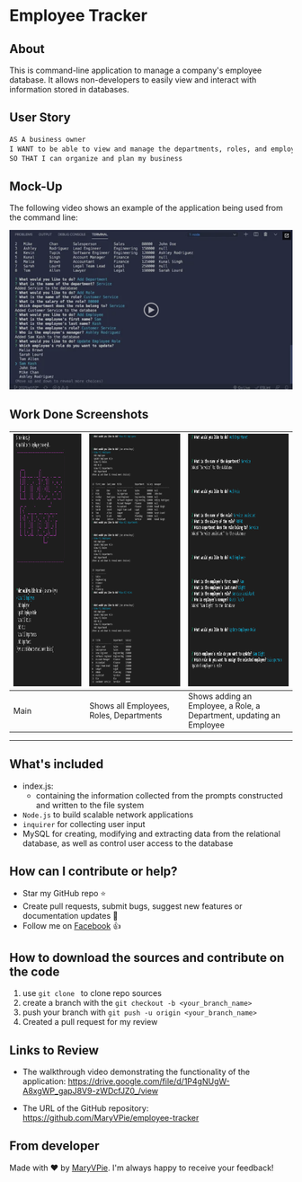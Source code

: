 # Employee Tracker

## About
This is command-line application to manage a company's employee database. It allows non-developers to easily view and interact with information stored in databases. 

## User Story

```md
AS A business owner
I WANT to be able to view and manage the departments, roles, and employees in my company
SO THAT I can organize and plan my business
```

## Mock-Up

The following video shows an example of the application being used from the command line:

[![A video thumbnail shows the command-line employee management application with a play button overlaying the view.](./Assets/12-sql-homework-video-thumbnail.png)](https://2u-20.wistia.com/medias/2lnle7xnpk)

## Work Done Screenshots 

|<img src="./Assets/First.PNG" width="400" height="450" alt="Application title"/>| <img src="./Assets/Second.PNG" width="400" height="450" alt="Shows all Employees, Roles, Departments"/> | <img src="./Assets/Third.PNG" width="400" height="450" alt="Shows adding an Employee, a Role, a Department, updating an Employee"/> |
| --- | --- | --- |
|  Main | Shows all Employees, Roles, Departments | Shows adding an Employee, a Role, a Department, updating an Employee |

---

## What's included

- index.js:
  - containing the information collected from the prompts constructed and written to the file system
- `Node.js` to build scalable network applications
- `inquirer` for collecting user input
- MySQL for creating, modifying and extracting data from the relational database, as well as control user access to the database


## How can I contribute or help?
- Star my GitHub repo :star:
- Create pull requests, submit bugs, suggest new features or documentation updates :wrench:
- Follow me on [Facebook](https://www.facebook.com/profile.php?id=100004283254961) :thumbsup:

## How to download the sources and contribute on the code
1. use ```git clone ``` to clone repo sources
2. create a branch with the ```git checkout -b <your_branch_name>```
3. push your branch with ```git push -u origin <your_branch_name>``` 
4. Created a pull request for my review



## Links to Review

* The walkthrough video demonstrating the functionality of the application: https://drive.google.com/file/d/1P4gNUgW-A8xgWP_gapJ8V9-zWDcfJZ0_/view


* The URL of the GitHub repository: https://github.com/MaryVPie/employee-tracker


## From developer
Made with :heart: by [MaryVPie](https://github.com/MaryVPie).
I'm always happy to receive your feedback!
